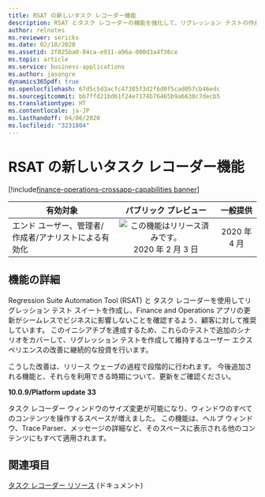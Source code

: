 ```yaml
---
title: RSAT の新しいタスク レコーダー機能
description: RSAT とタスク レコーダーの機能を強化して、リグレッション テストの作成と実行のエクスペリエンスを改善します。
author: relnotes
ms.reviewer: sericks
ms.date: 02/18/2020
ms.assetid: 2f825ba0-84ca-e911-a96a-000d3a4f36ce
ms.topic: article
ms.service: business-applications
ms.author: jasongre
dynamics365pdf: true
ms.openlocfilehash: 67d5c5d3acfc47385f3d2f6d0f5cad057cb46edc
ms.sourcegitcommit: bb7ffd21bd61f24e7174b76465b9a6630c7decb5
ms.translationtype: HT
ms.contentlocale: ja-JP
ms.lasthandoff: 04/06/2020
ms.locfileid: "3231804"
---
```

# <a name="new-task-recorder-capabilities-for-rsat"></a>RSAT の新しいタスク レコーダー機能
[!include[finance-operations-crossapp-capabilities banner](../includes/finance-operations-crossapp-capabilities.md)]

| 有効対象    |  パブリック プレビュー | 一般提供 | 
| ---------- | :----------: |:----------: |
|エンド ユーザー、管理者/作成者/アナリストによる有効化|![この機能はリリース済みです。](/dynamics365-release-plan/media/green-checkmark.png "この機能はリリース済みです。") 2020 年 2 月 3 日| 2020 年 4 月|






## <a name="feature-details"></a>機能の詳細
<!--feature detail start -->
Regression Suite Automation Tool (RSAT) と タスク レコーダーを使用してリグレッション テスト スイートを作成し、Finance and Operations アプリの更新がシームレスでビジネスに影響しないことを確認するよう、顧客に対して推奨しています。 このイニシアチブを達成するため、これらのテストで追加のシナリオをカバーして、リグレッション テストを作成して維持するユーザー エクスペリエンスの改善に継続的な投資を行います。 

こうした改善は、リリース ウェーブの過程で段階的に行われます。 今後追加される機能と、それらを利用できる時期について、更新をご確認ください。  

**10.0.9/Platform update 33**

タスク レコーダー ウィンドウのサイズ変更が可能になり、ウィンドウのすべてのコンテンツを操作するスペースが増えました。 この機能は、ヘルプ ウィンドウ、Trace Parser、メッセージの詳細など、そのスペースに表示される他のコンテンツにもすべて適用されます。
<!--feature detail end -->










## <a name="see-also"></a>関連項目


<!--docs start-->
[タスク レコーダー リソース](https://docs.microsoft.com/dynamics365/fin-ops-core/dev-itpro/user-interface/task-recorder) (ドキュメント)
<!--docs end-->

